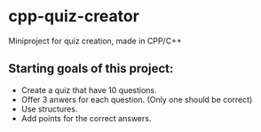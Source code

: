 # cpp-quiz-creator
Miniproject for quiz creation, made in CPP/C++


## Starting goals of this project:
- Create a quiz that have 10 questions.
- Offer 3 anwers for each question. (Only one should be correct)
- Use structures.
- Add points for the correct answers.
